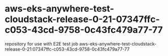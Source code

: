 # aws-eks-anywhere-test-cloudstack-release-0-21-07347ffc-c053-43cd-9758-0c43fc479a77-77
repository for use with E2E test job aws-eks-anywhere-test-cloudstack-release-0-21:07347ffc-c053-43cd-9758-0c43fc479a77-77
